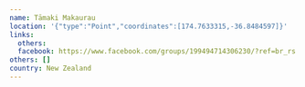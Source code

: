 ```yaml
---
name: Tāmaki Makaurau
location: '{"type":"Point","coordinates":[174.7633315,-36.8484597]}'
links:
  others: 
  facebook: https://www.facebook.com/groups/199494714306230/?ref=br_rs
others: []
country: New Zealand
---
```

